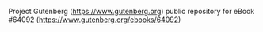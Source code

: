 Project Gutenberg (https://www.gutenberg.org) public repository for
eBook #64092 (https://www.gutenberg.org/ebooks/64092)
